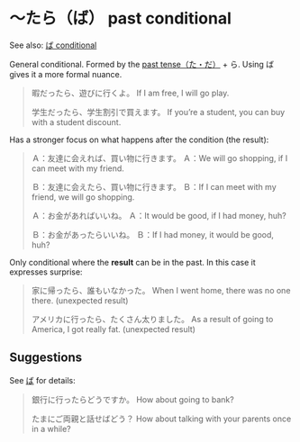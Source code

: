 # ～たら（ば） past conditional

See also: [ば conditional](・ば)

General conditional. Formed by the [past tense（た・だ）](・た) + ら.  Using ば gives it a more formal nuance.

> 暇だったら、遊びに行くよ。
> If I am free, I will go play.
> 
> 学生だったら、学生割引で買えます。
> If you’re a student, you can buy with a student discount.

Has a stronger focus on what happens after the condition (the result):

> Ａ：友達に会えれば、買い物に行きます。
> Ａ：We will go shopping, if I can meet with my friend.
> 
> Ｂ：友達に会えたら、買い物に行きます。
> Ｂ：If I can meet with my friend, we will go shopping.
> 
> Ａ：お金があればいいね。
> Ａ：It would be good, if I had money, huh?
> 
> Ｂ：お金があったらいいね。
> Ｂ：If I had money, it would be good, huh?

Only conditional where the **result** can be in the past. In this case it expresses surprise:

> 家に帰ったら、誰もいなかった。
> When I went home, there was no one there. (unexpected result)
> 
> アメリカに行ったら、たくさん太りました。
> As a result of going to America, I got really fat. (unexpected result)

## Suggestions

See [ば](・ば.md) for details:

> 銀行に行ったらどうですか。
> How about going to bank?
> 
> たまにご両親と話せばどう？
> How about talking with your parents once in a while?